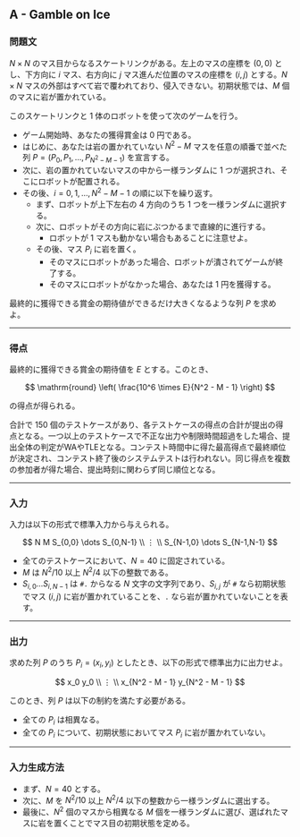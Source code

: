 ## A - Gamble on Ice

### 問題文

$N \times N$ のマス目からなるスケートリンクがある。左上のマスの座標を $(0,0)$ とし、下方向に $i$ マス、右方向に $j$ マス進んだ位置のマスの座標を $(i,j)$ とする。$N \times N$ マスの外部はすべて岩で覆われており、侵入できない。初期状態では、$M$ 個のマスに岩が置かれている。

このスケートリンクと 1 体のロボットを使って次のゲームを行う。

- ゲーム開始時、あなたの獲得賞金は $0$ 円である。
- はじめに、あなたは岩の置かれていない $N^2 - M$ マスを任意の順番で並べた列 $P = ( P_0,P_1,\dots,P_{N^2 - M - 1} )$ を宣言する。
- 次に、岩の置かれていないマスの中から一様ランダムに 1 つが選択され、そこにロボットが配置される。
- その後、$i = 0,1,\dots,N^2 - M - 1$ の順に以下を繰り返す。
  - まず、ロボットが上下左右の $4$ 方向のうち 1 つを一様ランダムに選択する。
  - 次に、ロボットがその方向に岩にぶつかるまで直線的に進行する。
    - ロボットが 1 マスも動かない場合もあることに注意せよ。
  - その後、マス $P_i$ に岩を置く。
    - そのマスにロボットがあった場合、ロボットが潰されてゲームが終了する。
    - そのマスにロボットがなかった場合、あなたは 1 円を獲得する。

最終的に獲得できる賞金の期待値ができるだけ大きくなるような列 $P$ を求めよ。

---

### 得点

最終的に獲得できる賞金の期待値を $E$ とする。このとき、

$$
\mathrm{round} \left( \frac{10^6 \times E}{N^2 - M - 1} \right)
$$

の得点が得られる。

合計で 150 個のテストケースがあり、各テストケースの得点の合計が提出の得点となる。一つ以上のテストケースで不正な出力や制限時間超過をした場合、提出全体の判定がWAやTLEとなる。コンテスト時間中に得た最高得点で最終順位が決定され、コンテスト終了後のシステムテストは行われない。同じ得点を複数の参加者が得た場合、提出時刻に関わらず同じ順位となる。

---

### 入力

入力は以下の形式で標準入力から与えられる。

$$
N M
S_{0,0} \dots S_{0,N-1} \\
⋮ \\
S_{N-1,0} \dots S_{N-1,N-1}
$$

- 全てのテストケースにおいて、$N=40$ に固定されている。
- $M$ は $N^2/10$ 以上 $N^2/4$ 以下の整数である。
- $S_{i,0} \dots S_{i,N-1}$ は `#.` からなる $N$ 文字の文字列であり、$S_{i,j}$ が `#` なら初期状態でマス $(i,j)$ に岩が置かれていることを、`.` なら岩が置かれていないことを表す。

---

### 出力

求めた列 $P$ のうち $P_i=(x_i,y_i)$ としたとき、以下の形式で標準出力に出力せよ。

$$
x_0 y_0 \\
⋮ \\
x_{N^2 - M - 1} y_{N^2 - M - 1}
$$

このとき、列 $P$ は以下の制約を満たす必要がある。

- 全ての $P_i$ は相異なる。
- 全ての $P_i$ について、初期状態においてマス $P_i$ に岩が置かれていない。

---

### 入力生成方法

- まず、$N=40$ とする。
- 次に、$M$ を $N^2/10$ 以上 $N^2/4$ 以下の整数から一様ランダムに選出する。
- 最後に、$N^2$ 個のマスから相異なる $M$ 個を一様ランダムに選び、選ばれたマスに岩を置くことでマス目の初期状態を定める。
